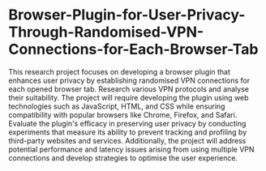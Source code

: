 # Browser-Plugin-for-User-Privacy-Through-Randomised-VPN-Connections-for-Each-Browser-Tab

This research project focuses on developing a browser plugin that enhances user privacy by establishing randomised VPN connections for each opened browser tab. Research various VPN protocols and analyse their suitability. The project will require developing the plugin using web technologies such as JavaScript, HTML, and CSS while ensuring compatibility with popular browsers like Chrome, Firefox, and Safari. Evaluate the plugin's efficacy in preserving user privacy by conducting experiments that measure its ability to prevent tracking and profiling by third-party websites and services. Additionally, the project will address potential performance and latency issues arising from using multiple VPN connections and develop strategies to optimise the user experience.

